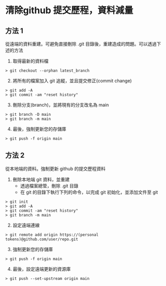 # 清除github 提交歷程，資料減量

## 方法 1
從遠端的資料重建。可避免直接刪除 .git 目錄後，重建造成的問題。可以透過下述的方法

1. 取得最新的資料檔
```batch
> git checkout --orphan latest_branch
```

2. 將所有的檔案加入 git 追縱，並且提交修正(commit change)
```batch
> git add -A
> git commit -am "reset history"
```

3. 刪除分支(branch)，並將現有的分支改名為 main
```batch
> git branch -D main 
> git branch -m main
```

4. 最後，強制更新您的存儲庫
```batch
> git push -f origin main
```

## 方法 2
從本地端的資料。強制更新 github 的提交歷程資料

1. 刪除本地端 git 資料，並重建
	- 透過檔案總管，刪除 .git 目錄
	- 在 git 的目錄下執行下列的命令，以完成 git 初始化，並添加文件至 git
```batch
> git init
> git add -A
> git commit -am "reset history"
> git branch -m main
```

2. 設定遠端連線
```batch
> git remote add origin https://(personal tokens)@github.com/user/repo.git
```

3. 強制更新您的存儲庫
```batch
> git push -f origin main
```

4. 最後，設定遠端更新的資源庫
```batch
> git push --set-upstream origin main
```